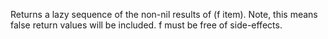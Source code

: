 Returns a lazy sequence of the non-nil results of (f item). Note,
  this means false return values will be included.  f must be free of
  side-effects.